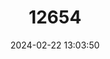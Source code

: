 ---
title: "12654"
category: "Macrovipera schweizeri"
draft: false
date: 2024-02-22 13:03:50
languages:
  English: ["Milos Viper", "Cyclades Blunt-nosed Viper"]
  German: ["Milosotter"]
---
